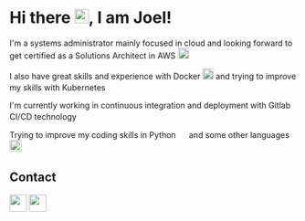 # Hi there <img src="https://raw.githubusercontent.com/MartinHeinz/MartinHeinz/master/wave.gif" width="25px" Hieght="25px" >, I am Joel!

I'm a systems administrator mainly focused in cloud and looking forward to get certified as a Solutions Architect in AWS <img src="https://upload.wikimedia.org/wikipedia/commons/thumb/9/93/Amazon_Web_Services_Logo.svg/1024px-Amazon_Web_Services_Logo.svg.png" width="19px" Hieght="19px" >

I also have great skills and experience with Docker <img src="https://www.docker.com/sites/default/files/d8/2019-07/Moby-logo.png" width="19px" Hieght="19px" > and trying to improve my skills with Kubernetes <img src="https://upload.wikimedia.org/wikipedia/commons/0/00/Kubernetes_%28container_engine%29.png" width="17px" Hieght="17px" >

I'm currently working in continuous integration and deployment with Gitlab CI/CD technology <img src="https://upload.wikimedia.org/wikipedia/commons/thumb/1/18/GitLab_Logo.svg/1200px-GitLab_Logo.svg.png" width="17px" Hieght="17px" >

Trying to improve my coding skills in Python <img src="https://www.jing.fm/clipimg/full/53-537670_python-png-file-python-logo-png.png" width="15px" Hieght="15px" > and some other languages <img src="https://upload.wikimedia.org/wikipedia/commons/thumb/2/27/PHP-logo.svg/1280px-PHP-logo.svg.png" width="21px" Hieght="21px" > <img src="https://upload.wikimedia.org/wikipedia/commons/thumb/9/99/Unofficial_JavaScript_logo_2.svg/480px-Unofficial_JavaScript_logo_2.svg.png" width="16px" Hieght="16px" >

## Contact

<a href="mailto: joeltabernefernandez@gmail.com"><img src="https://image.flaticon.com/icons/png/512/281/281769.png" width="30px" Hieght="30px" ></a>
<a href="https://www.linkedin.com/in/joeltabernefernandez/"><img src="https://upload.wikimedia.org/wikipedia/commons/thumb/c/ca/LinkedIn_logo_initials.png/240px-LinkedIn_logo_initials.png" width="30px" Hieght="30px" ></a>
